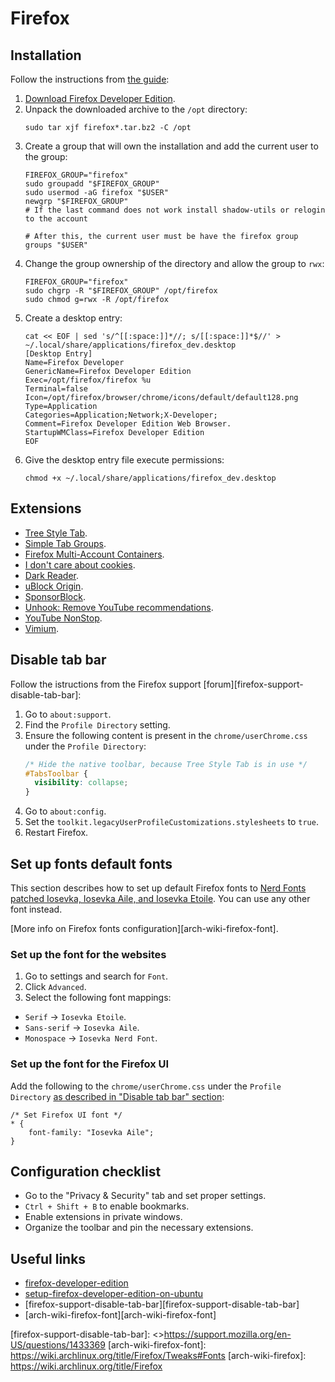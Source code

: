 # Firefox

## Installation

Follow the instructions from [the guide][setup-firefox-developer-edition-on-ubuntu]:

1. [Download Firefox Developer Edition][firefox-developer-edition].
2. Unpack the downloaded archive to the `/opt` directory:
   ```shell
   sudo tar xjf firefox*.tar.bz2 -C /opt
   ```
3. Create a group that will own the installation and add the current user to the group:
   ```shell
   FIREFOX_GROUP="firefox"
   sudo groupadd "$FIREFOX_GROUP"
   sudo usermod -aG firefox "$USER"
   newgrp "$FIREFOX_GROUP"
   # If the last command does not work install shadow-utils or relogin to the account

   # After this, the current user must be have the firefox group
   groups "$USER"
   ```
3. Change the group ownership of the directory and allow the group to `rwx`:
   ```shell
   FIREFOX_GROUP="firefox"
   sudo chgrp -R "$FIREFOX_GROUP" /opt/firefox
   sudo chmod g=rwx -R /opt/firefox
   ```
4. Create a desktop entry:
   ```shell
   cat << EOF | sed 's/^[[:space:]]*//; s/[[:space:]]*$//' > ~/.local/share/applications/firefox_dev.desktop
   [Desktop Entry]
   Name=Firefox Developer 
   GenericName=Firefox Developer Edition
   Exec=/opt/firefox/firefox %u
   Terminal=false
   Icon=/opt/firefox/browser/chrome/icons/default/default128.png
   Type=Application
   Categories=Application;Network;X-Developer;
   Comment=Firefox Developer Edition Web Browser.
   StartupWMClass=Firefox Developer Edition
   EOF
   ```
5. Give the desktop entry file execute permissions:
   ```shell
   chmod +x ~/.local/share/applications/firefox_dev.desktop
   ```

## Extensions

- [Tree Style Tab](https://addons.mozilla.org/en-US/firefox/addon/tree-style-tab/).
- [Simple Tab Groups](https://addons.mozilla.org/en-US/firefox/addon/simple-tab-groups/).
- [Firefox Multi-Account Containers](https://addons.mozilla.org/en-US/firefox/addon/multi-account-containers/).
- [I don't care about cookies](https://addons.mozilla.org/en-US/firefox/addon/i-dont-care-about-cookies/).
- [Dark Reader](https://addons.mozilla.org/en-US/firefox/addon/darkreader/).
- [uBlock Origin](https://addons.mozilla.org/en-US/firefox/addon/ublock-origin).
- [SponsorBlock](https://addons.mozilla.org/en-US/firefox/addon/sponsorblock/).
- [Unhook: Remove YouTube recommendations](https://addons.mozilla.org/en-US/firefox/addon/youtube-recommended-videos/).
- [YouTube NonStop](https://addons.mozilla.org/en-US/firefox/addon/youtube-nonstop/).
- [Vimium](https://addons.mozilla.org/en-CA/firefox/addon/vimium-ff).

## Disable tab bar

Follow the istructions from the Firefox support [forum][firefox-support-disable-tab-bar]:

1. Go to `about:support`.
2. Find the `Profile Directory` setting.
3. Ensure the following content is present in the `chrome/userChrome.css` under the `Profile Directory`:
   ```css
   /* Hide the native toolbar, because Tree Style Tab is in use */
   #TabsToolbar {
     visibility: collapse;
   }
   ```
4. Go to `about:config`.
5. Set the `toolkit.legacyUserProfileCustomizations.stylesheets` to `true`.
6. Restart Firefox.

## Set up fonts default fonts

This section describes how to set up default Firefox fonts to [Nerd Fonts patched Iosevka, Iosevka Aile, and Iosevka Etoile](./fonts.md). You can use any other font instead.

[More info on Firefox fonts configuration][arch-wiki-firefox-font].

### Set up the font for the websites

1. Go to settings and search for `Font`.
2. Click `Advanced`.
3. Select the following font mappings:
  - `Serif` -> `Iosevka Etoile`.
  - `Sans-serif` -> `Iosevka Aile`.
  - `Monospace` -> `Iosevka Nerd Font`.

### Set up the font for the Firefox UI

Add the following to the `chrome/userChrome.css` under the `Profile Directory` [as described in "Disable tab bar" section](#disable-tab-bar):

```shell
/* Set Firefox UI font */
* {
    font-family: "Iosevka Aile";
}
```

## Configuration checklist

- Go to the "Privacy & Security" tab and set proper settings.
- `Ctrl + Shift + B` to enable bookmarks.
- Enable extensions in private windows.
- Organize the toolbar and pin the necessary extensions.

## Useful links

- [firefox-developer-edition][firefox-developer-edition]
- [setup-firefox-developer-edition-on-ubuntu][setup-firefox-developer-edition-on-ubuntu]
- [firefox-support-disable-tab-bar][firefox-support-disable-tab-bar]
- [arch-wiki-firefox-font][arch-wiki-firefox-font]

[firefox-developer-edition]: <https://www.mozilla.org/en-CA/firefox/developer/>
[setup-firefox-developer-edition-on-ubuntu]: <https://dev.to/harrsh/how-to-setup-firefox-developer-edition-on-ubuntu-4inp>
[firefox-support-disable-tab-bar]: <>https://support.mozilla.org/en-US/questions/1433369
[arch-wiki-firefox-font]: <https://wiki.archlinux.org/title/Firefox/Tweaks#Fonts>
[arch-wiki-firefox]: <https://wiki.archlinux.org/title/Firefox>
